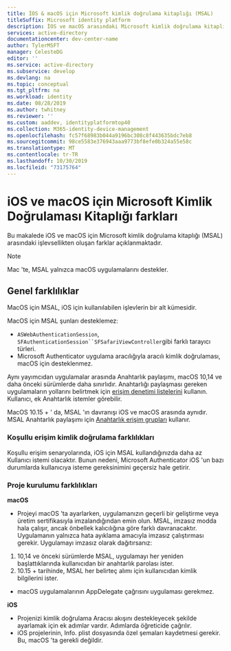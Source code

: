 ```yaml
---
title: İOS & macOS için Microsoft kimlik doğrulama kitaplığı (MSAL)
titleSuffix: Microsoft identity platform
description: İOS ve macOS arasındaki Microsoft kimlik doğrulama kitaplığı (MSAL) kullanım farklarını açıklar.
services: active-directory
documentationcenter: dev-center-name
author: TylerMSFT
manager: CelesteDG
editor: ''
ms.service: active-directory
ms.subservice: develop
ms.devlang: na
ms.topic: conceptual
ms.tgt_pltfrm: na
ms.workload: identity
ms.date: 08/28/2019
ms.author: twhitney
ms.reviewer: ''
ms.custom: aaddev, identityplatformtop40
ms.collection: M365-identity-device-management
ms.openlocfilehash: fc57f68983b044a9196bc308c8f443635bdc7eb8
ms.sourcegitcommit: 98ce5583e376943aaa9773bf8efe0b324a55e58c
ms.translationtype: MT
ms.contentlocale: tr-TR
ms.lasthandoff: 10/30/2019
ms.locfileid: "73175764"
---
```

# <a name="microsoft-authentication-library-for-ios-and-macos-differences"></a>iOS ve macOS için Microsoft Kimlik Doğrulaması Kitaplığı farkları

Bu makalede iOS ve macOS için Microsoft kimlik doğrulama kitaplığı (MSAL) arasındaki işlevsellikten oluşan farklar açıklanmaktadır.

> [!NOTE]
> Mac 'te, MSAL yalnızca macOS uygulamalarını destekler.

## <a name="general-differences"></a>Genel farklılıklar

MacOS için MSAL, iOS için kullanılabilen işlevlerin bir alt kümesidir.

MacOS için MSAL şunları desteklemez:

- `ASWebAuthenticationSession`, `SFAuthenticationSession``SFSafariViewController`gibi farklı tarayıcı türleri.
- Microsoft Authenticator uygulama aracılığıyla aracılı kimlik doğrulaması, macOS için desteklenmez.

Aynı yayımcıdan uygulamalar arasında Anahtarlık paylaşımı, macOS 10,14 ve daha önceki sürümlerde daha sınırlıdır. Anahtarlığı paylaşması gereken uygulamaların yollarını belirtmek için [erişim denetimi listelerini](https://developer.apple.com/documentation/security/keychain_services/access_control_lists?language=objc) kullanın. Kullanıcı, ek Anahtarlık istemler görebilir.

MacOS 10.15 + ' da, MSAL 'ın davranışı iOS ve macOS arasında aynıdır. MSAL Anahtarlık paylaşımı için [Anahtarlık erişim grupları](https://developer.apple.com/documentation/security/keychain_services/keychain_items/sharing_access_to_keychain_items_among_a_collection_of_apps?language=objc) kullanır. 

### <a name="conditional-access-authentication-differences"></a>Koşullu erişim kimlik doğrulama farklılıkları

Koşullu erişim senaryolarında, iOS için MSAL kullandığınızda daha az Kullanıcı istemi olacaktır. Bunun nedeni, Microsoft Authenticator iOS 'un bazı durumlarda kullanıcıya isteme gereksinimini geçersiz hale getirir.

### <a name="project-setup-differences"></a>Proje kurulumu farklılıkları

**macOS**

- Projeyi macOS 'ta ayarlarken, uygulamanızın geçerli bir geliştirme veya üretim sertifikasıyla imzalandığından emin olun. MSAL, imzasız modda hala çalışır, ancak önbellek kalıcılığına göre farklı davranacaktır. Uygulamanın yalnızca hata ayıklama amacıyla imzasız çalıştırması gerekir. Uygulamayı imzasız olarak dağıtırsanız:
1. 10,14 ve önceki sürümlerde MSAL, uygulamayı her yeniden başlattıklarında kullanıcıdan bir anahtarlık parolası ister.
2. 10.15 + tarihinde, MSAL her belirteç alımı için kullanıcıdan kimlik bilgilerini ister. 

- macOS uygulamalarının AppDelegate çağrısını uygulaması gerekmez.

**iOS**

- Projenizi kimlik doğrulama Aracısı akışını destekleyecek şekilde ayarlamak için ek adımlar vardır. Adımlarda öğreticide çağrılır.
- iOS projelerinin, Info. plist dosyasında özel şemaları kaydetmesi gerekir. Bu, macOS 'ta gerekli değildir.
